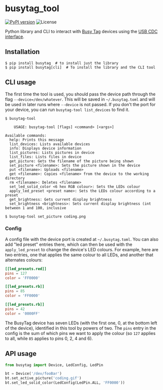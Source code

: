 # busytag_tool
[![PyPI version](https://img.shields.io/pypi/v/busytag)](https://pypi.org/project/busytag/)
![License](https://img.shields.io/pypi/l/busytag)

Python library and CLI to interact with [Busy Tag](https://www.busy-tag.com/) devices using
the [USB CDC interface]( https://luxafor.helpscoutdocs.com/article/47-busy-tag-usb-cdc-command-reference-guide).

## Installation

```shell
$ pip install busytag  # to install just the library
$ pip install busytag[cli]  # To install the library and the CLI tool
```

## CLI usage

The first time the tool is used, you should pass the device path through the flag `--device=/dev/whatever`. This
will be saved in `~/.busytag.toml` and will be used in later runs where `--device` is not passed. If you don't the port
for your device, you can run `busytag-tool list_devices` to find it.

```shell
$ busytag-tool

	USAGE: busytag-tool [flags] <command> [<args>]

Available commands:
  help: Prints this message
  list_devices: Lists available devices
  info: Displays device information
  list_pictures: Lists pictures in device
  list_files: Lists files in device
  get_picture: Gets the filename of the picture being shown
  set_picture <filename>: Sets the picture shown in the device
  put <filename>: Uploads <filename>
  get <filename>: Copies <filename> from the device to the working directory
  rm <filename>: Deletes <filename>
  set_led_solid_color <6 hex RGB colour>: Sets the LEDs colour
  apply_led_preset <preset name>: Sets the LEDs colour according to a preset
  get_brightness: Gets current display brightness
  set_brightness <brightness>: Sets current display brightness (int between 1 and 100, inclusive

$ busytag-tool set_picture coding.png
```

### Config

A config file with the device port is created at `~/.busytag.toml`. You can also add "led preset" entries there,
which can then be used with the `apply_led_preset` to change the device's LED colours. For example, here are two
entries, one that applies the same colour to all LEDs, and another that alternates colours:

```toml
[[led_presets.red]]
pins = 127
color = 'FF0000'

[[led_presets.rb]]
pins = 85
color = 'FF0000'

[[led_presets.rb]]
pins = 42
color = '0000FF'
```

The BusyTag device has seven LEDs (with the first one, 0, at the bottom left of the device), identified in this tool by
powers of two. The `pins` entry in the config is the sum of which pins we want to apply the colour (so `127` applies
to all, while `85` applies to pins 0, 2, 4 and 6).

## API usage

```python
from busytag import Device, LedConfig, LedPin

bt = Device('/dev/fooBar')
bt.set_active_picture('coding.gif')
bt.set_led_solid_color(LedConfig(LedPin.ALL, 'FF0000'))
```